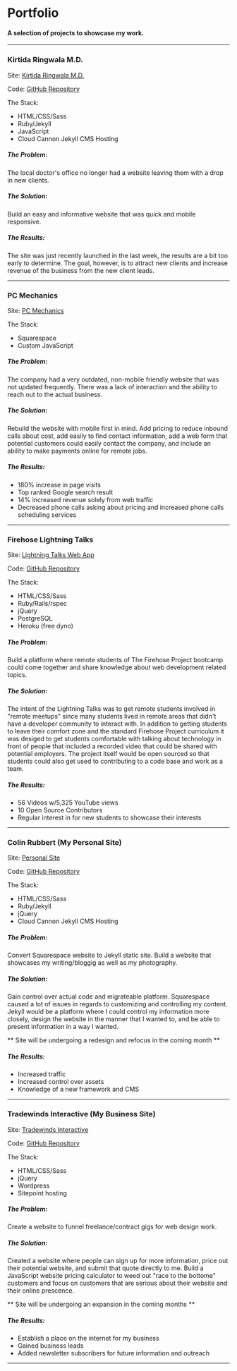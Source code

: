 # Portfolio
#### A selection of projects to showcase my work.

---
### Kirtida Ringwala M.D.
Site: [Kirtida Ringwala M.D.](http://drkirtidaringwala.com/)

Code: [GitHub Repository](https://github.com/colinrubbert/dr_site)

The Stack:

- HTML/CSS/Sass
- Ruby/Jekyll
- JavaScript
- Cloud Cannon Jekyll CMS Hosting

##### The Problem:

The local doctor's office no longer had a website leaving them with a drop in new clients. 

##### The Solution:

Build an easy and informative website that was quick and mobile responsive.

##### The Results:

The site was just recently launched in the last week, the results are a bit too early to determine. The goal, however, is to attract new clients and increase revenue of the business from the new client leads.

---
### PC Mechanics
Site: [PC Mechanics](http://pcmneenah.com/)

The Stack:

- Squarespace
- Custom JavaScript

##### The Problem:

The company had a very outdated, non-mobile friendly website that was not updated frequently. There was a lack of interaction and the ability to reach out to the actual business.

##### The Solution:

Rebuild the website with mobile first in mind. Add pricing to reduce inbound calls about cost, add easily to find contact information, add a web form that potential customers could easily contact the company, and include an ability to make payments online for remote jobs.

##### The Results:

- 180% increase in page visits
- Top ranked Google search result
- 14% increased revenue solely from web traffic
- Decreased phone calls asking about pricing and increased phone calls scheduling services

---
### Firehose Lightning Talks
Site: [Lightning Talks Web App](http://firehoselightning.herokuapp.com/)

Code: [GitHub Repository](https://github.com/FirehoseCommunity/LightningTalkTopics)

The Stack:

- HTML/CSS/Sass
- Ruby/Rails/rspec
- jQuery
- PostgreSQL
- Heroku (free dyno)

##### The Problem:

Build a platform where remote students of The Firehose Project bootcamp could come together and share knowledge about web development related topics.

##### The Solution:

The intent of the Lightning Talks was to get remote students involved in "remote meetups" since many students lived in remote areas that didn't have a developer community to interact with. In addition to getting students to leave their comfort zone and the standard Firehose Project curriculum it was desiged to get students comfortable with talking about technology in front of people that included a recorded video that could be shared with potential employers. The project itself would be open sourced so that students could also get used to contributing to a code base and work as a team.

##### The Results:

- 56 Videos w/5,325 YouTube views
- 10 Open Source Contributors
- Regular interest in for new students to showcase their interests

---
### Colin Rubbert (My Personal Site)
Site: [Personal Site](http://colinrubbert.com/)

Code: [GitHub Repository](https://github.com/colinrubbert/personal-site)

The Stack:

- HTML/CSS/Sass
- Ruby/Jekyll
- jQuery
- Cloud Cannon Jekyll CMS Hosting

##### The Problem:

Convert Squarespace website to Jekyll static site. Build a website that showcases my writing/bloggig as well as my photography.

##### The Solution:

Gain control over actual code and migrateable platform. Squarespace caused a lot of issues in regards to customizing and controlling my content. Jekyll would be a platform where I could control my information more closely, design the website in the manner that I wanted to, and be able to present information in a way I wanted. 

** Site will be undergoing a redesign and refocus in the coming month **

##### The Results:

- Increased traffic
- Increased control over assets
- Knowledge of a new framework and CMS

---
### Tradewinds Interactive (My Business Site)
Site: [Tradewinds Interactive](https://tradewindsinteractive.com/)

Code: [GitHub Repository](https://github.com/colinrubbert/tradewinds_theme)

The Stack:

- HTML/CSS/Sass
- jQuery
- Wordpress
- Sitepoint hosting

##### The Problem:

Create a website to funnel freelance/contract gigs for web design work.

##### The Solution:

Created a website where people can sign up for more information, price out their potential website, and submit that quote directly to me. Build a JavaScript website pricing calculator to weed out "race to the bottome" customers and focus on customers that are serious about their website and their online prescence. 

** Site will be undergoing an expansion in the coming months **

##### The Results:

- Establish a place on the internet for my business
- Gained business leads
- Added newsletter subscribers for future information and outreach

---

